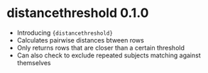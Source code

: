 # distancethreshold 0.1.0

- Introducing `{distancethreshold}`
- Calculates pairwise distances btween rows
- Only returns rows that are closer than a certain threshold
- Can also check to exclude repeated subjects matching against themselves
